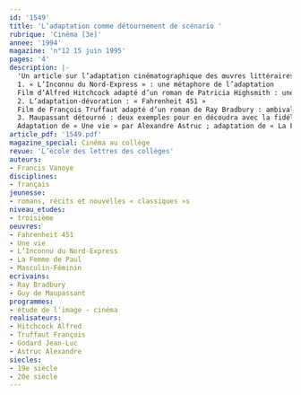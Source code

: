 ```yaml
---
id: '1549'
title: 'L’adaptation comme détournement de scénario '
rubrique: 'Cinéma [3e]'
annee: '1994'
magazine: 'n°12 15 juin 1995'
pages: '4'
description: |-
  'Un article sur l’adaptation cinématographique des œuvres littéraires…
  1. « L’Inconnu du Nord-Express » : une métaphore de l’adaptation
  Film d’Alfred Hitchcock adapté d’un roman de Patricia Highsmith : une fiction fondée sur le détournement d’un scénario
  2. L’adaptation-dévoration : « Fahrenheit 451 »
  Film de François Truffaut adapté d’un roman de Ray Bradbury : ambivalence de l’adaptateur à l’égard de l’adapté
  3. Maupassant détourné : deux exemples pour en découdra avec la fidélité
  Adaptation de « Une vie » par Alexandre Astruc ; adaptation de « La Femme de Paul » par Jean-Luc Godard (« Masculin-Féminin »)'
article_pdf: '1549.pdf'
magazine_special: Cinéma au collège
revue: 'L’école des lettres des collèges'
auteurs:
- Francis Vanoye
disciplines:
- français
jeunesse:
- romans, récits et nouvelles « classiques »s
niveau_etudes:
- troisième
oeuvres:
- Fahrenheit 451
- Une vie
- L’Inconnu du Nord-Express
- La Femme de Paul
- Masculin-Féminin
ecrivains:
- Ray Bradbury
- Guy de Maupassant
programmes:
- étude de l’image - cinéma
realisateurs:
- Hitchcock Alfred
- Truffaut François
- Godard Jean-Luc
- Astruc Alexandre
siecles:
- 19e siècle
- 20e siècle
---
```


